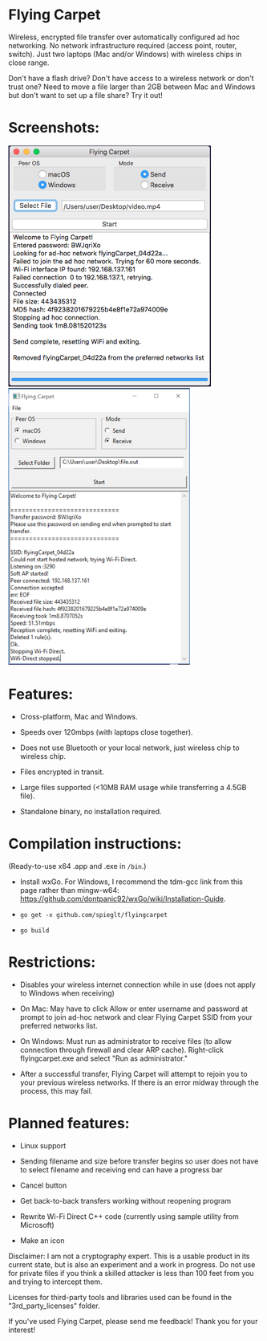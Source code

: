 # Flying Carpet
Wireless, encrypted file transfer over automatically configured ad hoc networking. No network infrastructure required (access point, router, switch). Just two laptops (Mac and/or Windows) with wireless chips in close range.

Don't have a flash drive? Don't have access to a wireless network or don't trust one? Need to move a file larger than 2GB between Mac and Windows but don't want to set up a file share? Try it out!

# Screenshots:

![](pictures/macDemo.png)  ![](pictures/winDemo.png)

# Features:
+ Cross-platform, Mac and Windows.

+ Speeds over 120mbps (with laptops close together).

+ Does not use Bluetooth or your local network, just wireless chip to wireless chip.

+ Files encrypted in transit.

+ Large files supported (<10MB RAM usage while transferring a 4.5GB file).

+ Standalone binary, no installation required.

# Compilation instructions:
(Ready-to-use x64 .app and .exe in `/bin`.)

+ Install wxGo. For Windows, I recommend the tdm-gcc link from this page rather than mingw-w64: https://github.com/dontpanic92/wxGo/wiki/Installation-Guide.

+ `go get -x github.com/spieglt/flyingcarpet`

+ `go build`

# Restrictions:
+ Disables your wireless internet connection while in use (does not apply to Windows when receiving)

+ On Mac: May have to click Allow or enter username and password at prompt to join ad-hoc network and clear Flying Carpet SSID from your preferred networks list.

+ On Windows: Must run as administrator to receive files (to allow connection through firewall and clear ARP cache). Right-click flyingcarpet.exe and select "Run as administrator."

+ After a successful transfer, Flying Carpet will attempt to rejoin you to your previous wireless networks. If there is an error midway through the process, this may fail.

# Planned features:

+ Linux support

+ Sending filename and size before transfer begins so user does not have to select filename and receiving end can have a progress bar

+ Cancel button

+ Get back-to-back transfers working without reopening program

+ Rewrite Wi-Fi Direct C++ code (currently using sample utility from Microsoft)

+ Make an icon

Disclaimer: I am not a cryptography expert. This is a usable product in its current state, but is also an experiment and a work in progress. Do not use for private files if you think a skilled attacker is less than 100 feet from you and trying to intercept them.

Licenses for third-party tools and libraries used can be found in the "3rd_party_licenses" folder.

If you've used Flying Carpet, please send me feedback! Thank you for your interest!
